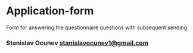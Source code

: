 # Application-form
Form for answering the questionnaire questions with subsequent sending

### Stanislav Ocunev stanislavocunev1@gmail.com
